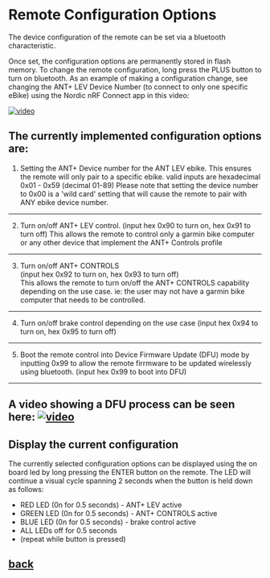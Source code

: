 # Remote Configuration Options
The device configuration of the remote can be set via a bluetooth characteristic.

Once set, the configuration options are permanently stored in flash memory.
To change the remote configuration, long press the PLUS button to turn on bluetooth.
As an example of making a configuration change, see changing the ANT+ LEV Device Number (to connect to only one specific eBike) using the Nordic nRF Connect app in this video:

[![video](https://img.youtube.com/vi/_ALauuDxZuQ/hqdefault.jpg)](https://youtu.be/_ALauuDxZuQ) 

## The currently implemented configuration options are:
1. Setting the ANT+ Device number for the ANT LEV ebike. This ensures the remote will only pair to a specific ebike. valid inputs are hexadecimal 0x01 - 0x59 (decimal 01-89)
Please note that setting the device number to 0x00 is a 'wild card' setting that will cause the remote to pair with ANY ebike device number.
-----------------
2. Turn on/off ANT+ LEV control. 
 (input hex 0x90 to turn on, hex 0x91 to turn off) 
This allows the remote to control only a garmin bike computer or any other device that implement the ANT+ Controls profile
----------
3. Turn on/off ANT+ CONTROLS  
 (input hex 0x92 to turn on, hex 0x93 to turn off)  
 This allows the remote to turn on/off the ANT+ CONTROLS capability depending on the use case. ie: the user may not have a garmin bike computer that needs to be controlled.
 --------
4. Turn on/off brake control depending on the use case
 (input hex 0x94 to turn on, hex 0x95 to turn off)  
 ---------
5. Boot the remote control into Device Firmware Update (DFU) mode by inputting 0x99 to allow the remote firrmware to be updated wirelessly using bluetooth.
(input hex 0x99 to boot into DFU)  
---------
A video showing a DFU process can be seen here:
[![video](https://img.youtube.com/vi/va3LJoiosoc/hqdefault.jpg)](https://youtu.be/va3LJoiosoc) 
-------
## Display the current configuration
The currently selected configuration options can be displayed using the on board led by long pressing the ENTER button on the remote.
The LED will continue a visual cycle spanning 2 seconds when the button is held down as follows:

- RED LED (0n for 0.5 seconds) - ANT+ LEV active
- GREEN LED (0n for 0.5 seconds) - ANT+ CONTROLS active
- BLUE LED (0n for 0.5 seconds) - brake control active
- ALL LEDs off for 0.5 seconds
- (repeat while button is pressed)

## [back](../README.md)
